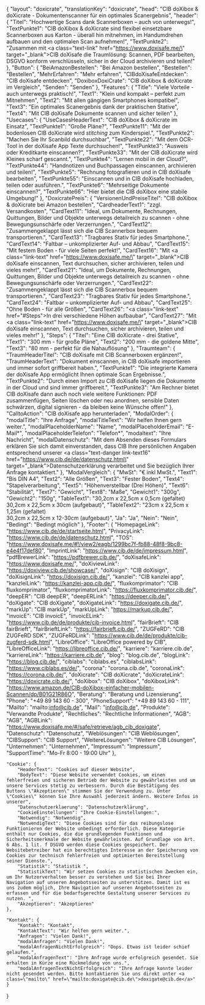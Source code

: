 {
    "layout": "doxicrate",
	"translationKey": "doxicrate",
    "head": "CIB doXibox & doXicrate - Dokumentenscanner für ein optimales Scanergebnis",
    "header": {
        "Titel": "Hochwertige Scans dank Scannerboxen – auch von unterwegs!",
        "TextPunkte1": "CIB doXibox & doXicrate sind flexibel einsetzbare Scannerboxen aus Karton - überall hin mitnehmen, im Handumdrehen aufbauen und den optimalen Scan aufnehmen!",
        "TextPunkte2": "Zusammen mit <a class=\"text-link\" href=\"https://www.doxisafe.me/\" target=\"_blank\">CIB doXisafe</a> die Traumlösung: Scannen, PDF bearbeiten, DSGVO konform verschlüsseln, sicher in der Cloud archivieren und teilen!"
    },
    "Button": {
        "BeiAmazonBestellen": "Bei Amazon bestellen",
        "Bestellen": "Bestellen",
        "MehrErfahren": "Mehr erfahren",
        "CIBdoXisafeEntdecken": "CIB doXisafe entdecken",
        "DoxiboxDoxiCrate": "CIB doXibox & doXicrate im Vergleich",
        "Senden": "Senden"
    },
    "Features": {
        "Title": "Viele Vorteile - auch unterwegs praktisch!",
        "Text1": "Klein und kompakt – perfekt zum Mitnehmen",
        "Text2": "Mit allen gängigen Smartphones kompatibel",
        "Text3": "Ein optimales Scanergebnis dank der praktischen Stative",
        "Text4": "Mit CIB doXisafe Dokumente scannen und sicher teilen"
    },
    "Usecases": {
        "UseCasesHeaderText": "CIB doXibox & doXicrate im Einsatz",
        "TextPunkte1": "Große Pläne?",
        "TextPunkte11": "Mit der bodenlosen CIB doXicrate wird <i>stitching</i> zum Kinderspiel.",
        "TextPunkte2": "Machen Sie Ihr Scanbild durchsuchbar",
        "TextPunkte22": "Mit dem OCR-Tool in der doXisafe App Texte durchsuchen!",
        "TextPunkte3": "Ausweis oder Kreditkarte einscannen?",
        "TextPunkte33": "Mit der CIB doXicrate wird Kleines scharf gescannt.",
        "TextPunkte4": "Lernen mobil in der Cloud?",
        "TextPunkte44": "Handnotizen und Buchpassagen einscannen, archivieren und teilen!",
        "TextPunkte5": "Rechnung fotografieren und in CIB doXisafe bearbeiten",
        "TextPunkte55": "Einscannen und in CIB doXisafe hochladen, teilen oder ausführen.",
        "TextPunkte6": "Mehrseitige Dokumente einscannen?",
        "TextPunkte66": "Hier bietet die CIB doXibox eine stabile Umgebung!"
    },
    "DoxicratePreis": {
        "VersionenUndPreiseTitel": "CIB doXibox & doXicrate bei Amazon bestellen",
        "CardheaderText1": "zzgl. Versandkosten",
        "CardText11": "Ideal, um Dokumente, Rechnungen, Quittungen, Bilder und Objekte unterwegs detailreich zu scannen - ohne Bewegungsunschärfe oder Verzerrungen.",
        "CardText12": "Zusammengeklappt lässt sich die CIB Scannerbox bequem transportieren.",
        "CardText13": "Tragbares Stativ für jedes Smartphone.",
        "CardText14": "Faltbar – unkomplizierter Auf- und Abbau",
        "CardText15": "Mit festem Boden - für viele Seiten perfekt!",
        "CardText16": "Mit <a class=\"link-text\" href=\"https://www.doxisafe.me/\" target=\"_blank\">CIB doXisafe</a> einscannen, Text durchsuchen, sicher archivieren, teilen und vieles mehr!",
        "CardText21": "Ideal, um Dokumente, Rechnungen, Quittungen, Bilder und Objekte unterwegs detailreich zu scannen - ohne Bewegungsunschärfe oder Verzerrungen.",
        "CardText22": "Zusammengeklappt lässt sich die CIB Scannerbox bequem transportieren.",
        "CardText23": "Tragbares Stativ für jedes Smartphone.",
        "CardText24": "Faltbar – unkomplizierter Auf- und Abbau",
        "CardText25": "Ohne Boden - für alle Größen",
        "CardText26": "<a class=\"link-text\" href=\"#Steps\">In drei verschiedene Höhen aufbaubar</a>",
        "CardText27": "Mit <a class=\"link-text\" href=\"https://www.doxisafe.me/\" target=\"_blank\">CIB doXisafe</a> einscannen, Text durchsuchen, sicher archivieren, teilen und vieles mehr!"
    },
    "Steps": {
        "Titel": "Eine CIB doXicrate - drei Stative",
        "Text1": "300 mm - für große Pläne",
        "Text2": "200 mm - die goldene Mitte",
        "Text3": "80 mm - perfekt für die Nahauflösung"
    },
    "Traumteam": {
        "TraumHeaderTitel": "CIB doXisafe mit CIB Scannerboxen ergänzen!",
        "TraumHeaderText": "Dokument einscannen, in CIB doXisafe importieren und immer sofort griffbereit haben.",
        "TextPunkte1": "Die integrierte Kamera der doXisafe App ermöglicht Ihnen optimale Scan Ergebnisse.",
        "TextPunkte2": "Durch einen Import zu CIB doXisafe liegen die Dokumente in der Cloud und sind immer griffbereit.",
        "TextPunkte3": "Am Rechner bietet CIB doXisafe dann auch noch viele weitere Funktionen: PDF zusammenfügen, Seiten löschen oder neu anordnen, sensible Daten schwärzen, digital signieren - da bleiben keine Wünsche offen!"
    },
    "CalltoAction": "CIB doXisafe app herunterladen",
    "ModalOrder": {
        "modalTitle": "Ihre Anfrage",
        "modalTitleText": "Wir helfen Ihnen gern weiter.",
        "modalPlaceholderName": "Name",
        "modalPlaceholderEmail": "E-Mail*",
        "modalPlaceholderTelefon": "Telefon*",
        "modaltext": "Ihre Nachricht",
        "modalDatenschutz": "Mit dem Absenden dieses Formulars erklären Sie sich damit einverstanden, dass CIB Ihre persönlichen Angaben entsprechend unserer <a class=\"text-danger link-text16\" href=\"https://www.cib.de/de/datenschutz.html\" target=\"_blank\">Datenschutzerklärung</a> verarbeitet und Sie bezüglich Ihrer Anfrage kontaktiert."
    },
    "ModalVergleich": {
        "MwSt": "€ inkl MwSt.",
        "Text1": "Bis DIN A4",
        "Text2": "Alle Größen",
        "Text3": "Fester Boden",
        "Text4": "Stapelverarbeitung",
        "Text5": "Höhenverstellbar (Drei Höhen)",
        "Text6": "Stabilität",
        "Text7": "Gewicht",
        "Text8": "Maße",
        "Gewicht1": "300g",
        "Gewicht2": "150g",
        "TableText1": "30,2cm x 22,5cm x 0,5cm (gefaltet)<br> 30,2cm x 22,5cm x 30cm (aufgebaut)",
        "TableText2": "23cm x 22,5cm x 1,25m (gefaltet)<br> 30,2cm x 22,5cm x 12-30cm (aufgebaut)",
        "Ja": "Ja",
        "Nein": "Nein",
        "Bedingt": "Bedingt möglich"
    },
    "Footer": {
        "HomepageLink": "https://www.cib.de/de/startseite.html",
        "PrivacyLink": "https://www.cib.de/de/datenschutz.html",
        "TOS": "https://www.doxisafe.me/#!/view2/eagb/1299bc7f-fb88-48f8-9bc8-e4e4f17def80",
        "ImprintLink": "https://www.cib.de/de/impressum.html",
        "pdfBrewerLink": "https://pdfbrewer.cib.de/",
        "doXisafeLink": "https://www.doxisafe.me/",
        "doXiviewLink": "https://doxiview.cib.de/showcase/",
        "doXisign": "CIB doXisign",
        "doXisignLink": "https://doxisign.cib.de/",
        "kanzlei": "CIB kanzlei app",
        "kanzleiLink": "https://kanzlei-app.cib.de/",
        "fluxkomprimator": "CIB fluxkomprimator",
        "fluxkomprimatorLink": "https://fluxkomprimator.cib.de/",
        "deepER": "CIB deepER",
        "deepERLink": "https://deeper.cib.de/",
        "doXigate": "CIB doXigate",
        "doXigateLink": "https://doxigate.cib.de/",
        "markUp": "CIB markUp",
        "markUpLink": "https://markup.cib.de/",
        "invoicE": "CIB invoicE",
        "invoicELink": "https://www.cib.de/de/produkte/cib-invoice.html",
        "fairBrieft": "CIB fairBrieft",
        "fairBrieftLink": "https://fairbrieft.cib.de/",
        "ZUGFeRD": "CIB ZUGFeRD SDK",
        "ZUGFeRDLink": "https://www.cib.de/de/produkte/cib-zugferd-sdk.html",
        "LibreOffice": "LibreOffice powered by CIB",
        "LibreOfficeLink": "https://libreoffice.cib.de/",
        "karriere": "karriere.cib.de",
        "karriereLink": "https://karriere.cib.de",
        "blog": "blog.cib.de",
        "blogLink": "https://blog.cib.de/",
        "ciblabs": "ciblabs.es",
        "ciblabsLink": "https://www.ciblabs.es/de/",
        "corona": "corona.cib.de",
        "coronaLink": "https://corona.cib.de/",
        "doXicrate": "CIB doXicrate",
        "doXicrateLink": "https://doxicrate.cib.de/",
        "doXibox": "CIB doXibox",
        "doXiboxLink": "https://www.amazon.de/CIB-doXibox-einfacher-mobilen-Scannen/dp/B01G21R86O",
        "Beratung": "Beratung und Lizensierung",
        "Phone": "+49 89 143 60 - 300",
        "PhoneSupport": "+49 89 143 60 - 111",
        "Mailto": "mailto:info@cib.de",
        "Mail": "info@cib.de",
        "Produkte": "Verwandte Produkte",
        "Rechtliches": "Rechtliche Informationen",
        "AGB": "AGB",
        "AGBLink": "https://www.doxisafe.me/#/safe/retrieve/agb_cib_doxigate",
        "Datenschutz": "Datenschutz",
        "Weblösungen": "CIB Weblösungen",
        "CIBSupport": "CIB Support",
        "WeitereLösungen": "Weitere CIB Lösungen",
        "Unternehmen": "Unternehmen",
        "Impressum": "Impressum",
        "SupportTime": "Mo-Fr 8:00 - 19:00 Uhr"
    },

    "Cookie": {
        "HeaderText": "Cookies auf dieser Website",
        "BodyText": "Diese Website verwendet Cookies, um einen fehlerfreien und sicheren Betrieb der Website zu gewährleisten und um unsere Services stetig zu verbessern. Durch die Bestätigung des Buttons \"Akzeptieren\" stimmen Sie der Verwendung zu. Unter \"Cookies\" können Sie Ihre Auswahl jederzeit ändern. Weitere Infos in unserer",
        "Datenschutzerklaerung": "Datenschutzerklärung",
        "CookieEinstellungen": "Ihre Cookie-Einstellungen:",
        "Notwendig": "Notwendig",
        "NotwendigText": "Diese Cookies sind für das reibungslose Funktionieren der Website unbedingt erforderlich. Diese Kategorie enthält nur Cookies, die die grundlegenden Funktionen und Sicherheitsmerkmale der Website gewährleisten. Auf Grundlage von Art. 6 Abs. 1 lit. f DSGVO werden diese Cookies gespeichert. Der Websitebetreiber hat ein berechtigtes Interesse an der Speicherung von Cookies zur technisch fehlerfreien und optimierten Bereitstellung seiner Dienste.",
        "Statistik": "Statistik ",
        "StatistikText": "Wir setzen Cookies zu statistischen Zwecken ein, um Ihr Nutzerverhalten besser zu verstehen und Sie bei Ihrer Navigation auf unseren Angebotsseiten zu unterstützen. Damit ist es uns zudem möglich, Ihre Navigation auf unseren Angebotsseiten zu erfassen und für die bedarfsgerechte Gestaltung unserer Services zu nutzen. ",
        "Akzeptieren": "Akzeptieren"
    },

    "Kontakt": {
        "Kontakt": "Kontakt",
        "KontaktText": "Wir helfen gern weiter.",
        "Anfragen": "Vielen Dank!",
        "modalAnfragen": "Vielen Dank!",
        "modalAnfragenNichtErfolgreich": "Oops. Etwas ist leider schief gelaufen.",
        "modalAnfragenText": "Ihre Anfrage wurde erfolgreich gesendet. Sie erhalten in Kürze eine Rückmeldung von uns.",
        "modalAnfragenTextNichtErfolgreich": "Ihre Anfrage konnte leider nicht gesendet werden. Bitte kontaktieren Sie uns direkt unter <a class=\"mailto\" href=\"mailto:doxigate@cib.de\">doxigate@cib.de</a>"
    }

}
